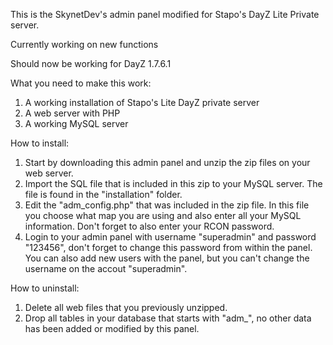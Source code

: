 This is the SkynetDev's admin panel modified for Stapo's DayZ Lite Private server.

Currently working on new functions

Should now be working for DayZ 1.7.6.1

What you need to make this work:

1. A working installation of Stapo's Lite DayZ private server
2. A web server with PHP
3. A working MySQL server

How to install:

1.  Start by downloading this admin panel and unzip the zip files on your web server.
2.  Import the SQL file that is included in this zip to your MySQL server. The file is found in the "installation" folder.
3.  Edit the "adm_config.php" that was included in the zip file.
    In this file you choose what map you are using and also enter all your MySQL information.
    Don't forget to also enter your RCON password.
4.  Login to your admin panel with username "superadmin" and password "123456", don't forget to change this password from within the panel.
    You can also add new users with the panel, but you can't change the username on the accout "superadmin".

How to uninstall:

1.  Delete all web files that you previously unzipped.
2.  Drop all tables in your database that starts with "adm_", no other data has been added or modified by this panel.
